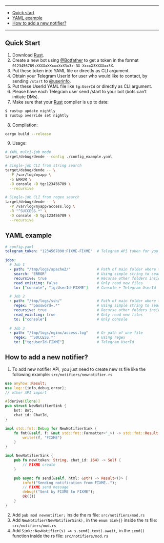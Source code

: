 <hr />

- [Quick start](#quick-start)
- [YAML example](#yaml-example)
- [How to add a new notifier?](#how-to-add-a-new-notifier)

<hr />

## Quick Start

1. Download [Rust](https://www.rust-lang.org/tools/install).
2. Create a new bot using [@Botfather](https://core.telegram.org/bots/tutorial#obtain-your-bot-token) to get a token in the format `0123456789:XXXXxXXxxxXxX3x3x-3X-XxxxX3XXXXxx3X`.
3. Put these token into YAML file or directly as CLI argument.
4. Obtain your Telegram UserId for user who would like to contact, by sending `/start` to [@userinfo](https://telegram.me/userinfobot).
5. Put these UserId YAML file like `tg:UserId` or directly as CLI argument.
6. Please have each Telegram user send /start to your bot (bots can’t initiate DMs).
7. Make sure that your [Rust](https://www.rust-lang.org/tools/install) compiler is up to date:

```bash
$ rustup update nightly
$ rustup override set nightly
```

8. Compilation:

```bash
cargo build --release
```

9. Usage:

```bash
# YAML multi-job mode
target/debug/dende --config ./config_example.yaml

# Single-job CLI from string search
target/debug/dende -- \
  -P /var/log/myapp \
  -S ERROR \
  -D console -D tg:123456789 \
  --recursive

# Single-job CLI from regex search
target/debug/dende -- \
  -P /var/log/myapp/access.log \
  -R "^SUCCESS.*" \
  -D console -D tg:123456789 \
  --recursive
```

## YAML example

```yaml
# config.yaml
telegram_token: "1234567890:FIXME-FIXME"  # Telegram API token for you bot

jobs:
  # Job 1
  - path: "/tmp/logs/apache2/"            # Path of main folder where to search
    search: "ERROR"                       # Using simple string to search
    recursive: true                       # Recurse other folders inside the main folder
    read_existing: false                  # Only read new files
    to: ["console", "tg:UserId-FIXME"]    # Console + Telegram UserId

  # Job 2
  - path: "/tmp/logs/ssh/"                # Path of main folder where to search
    regex: "^password=.*"                 # Using simple string to search
    recursive: true                       # Recurse other folders inside the main folder
    read_existing: true                   # Only read new files
    to: ["console"]                       # Only console 
  
  # Job 3
  - path: "/tmp/logs/nginx/access.log"    # Or path of one file
    regex: '^SUCCESS.*'                   # Using regex
    to: ["tg:UserId-FIXME"]               # Telegram UserId
```

## How to add a new notifier?

1. To add new notifier API, you just need to create new rs file like the following example: `src/notifiers/newnotifier.rs`

```rust
use anyhow::Result;
use log::{info,debug,error};
// other API import

#[derive(Clone)]
pub struct NewNotifierSink {
    bot: Bot,
    chat_id: ChatId,
}

impl std::fmt::Debug for NewNotifierSink {
    fn fmt(&self, f: &mut std::fmt::Formatter<'_>) -> std::fmt::Result {
        write!(f, "FIXME")
    }
}

impl NewNotifierSink {
    pub fn new(token: String, chat_id: i64) -> Self {
        // FIXME create 
    }

    pub async fn send(&self, html: &str) -> Result<()> {
        info!("Sending notification from FIXME..");
        // FIXME send message
        debug!("Sent by FIXME to FIXME");
        Ok(())
    }
}
```

2. Add `pub mod newnotifier;` inside the rs file: `src/notifiers/mod.rs`
3. Add `NewNotifier(NewNotifierSink),` in the `enum Sink{}` inside the rs file: `src/notifiers/mod.rs`
4. Add `Sink::NewNotifier(s) => s.send(_text).await,` in the `send()` function inside the rs file: `src/notifiers/mod.rs`